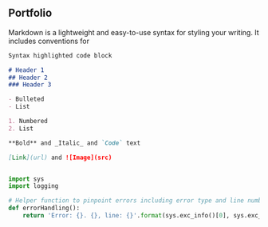 ## Portfolio

Markdown is a lightweight and easy-to-use syntax for styling your writing. It includes conventions for

```markdown
Syntax highlighted code block

# Header 1
## Header 2
### Header 3

- Bulleted
- List

1. Numbered
2. List

**Bold** and _Italic_ and `Code` text

[Link](url) and ![Image](src)
```


```python

import sys
import logging

# Helper function to pinpoint errors including error type and line number
def errorHandling():
    return 'Error: {}. {}, line: {}'.format(sys.exc_info()[0], sys.exc_info()[1], sys.exc_info()[2].tb_lineno)

```
